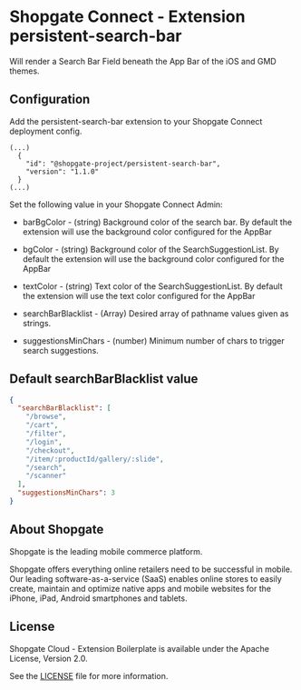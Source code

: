 # Shopgate Connect - Extension persistent-search-bar
Will render a Search Bar Field beneath the App Bar of the iOS and GMD themes. 

## Configuration
Add the persistent-search-bar extension to your Shopgate Connect deployment config.
```
(...)
  {
    "id": "@shopgate-project/persistent-search-bar",
    "version": "1.1.0"
  }
(...)
```
Set the following value in your Shopgate Connect Admin:

* barBgColor - (string) Background color of the search bar. By default the extension will use the background color configured for the AppBar

* bgColor - (string) Background color of the SearchSuggestionList. By default the extension will use the background color configured for the AppBar

* textColor - (string) Text color of the SearchSuggestionList. By default the extension will use the text color configured for the AppBar

* searchBarBlacklist - (Array) Desired array of pathname values given as strings.

* suggestionsMinChars - (number) Minimum number of chars to trigger search suggestions.

## Default searchBarBlacklist value
```json
{
  "searchBarBlacklist": [
    "/browse",
    "/cart",
    "/filter",
    "/login",
    "/checkout",
    "/item/:productId/gallery/:slide",
    "/search",
    "/scanner"
  ],
  "suggestionsMinChars": 3
}
```

## About Shopgate

Shopgate is the leading mobile commerce platform.

Shopgate offers everything online retailers need to be successful in mobile. Our leading
software-as-a-service (SaaS) enables online stores to easily create, maintain and optimize native
apps and mobile websites for the iPhone, iPad, Android smartphones and tablets.


## License

Shopgate Cloud - Extension Boilerplate is available under the Apache License, Version 2.0.

See the [LICENSE](./LICENSE) file for more information.

